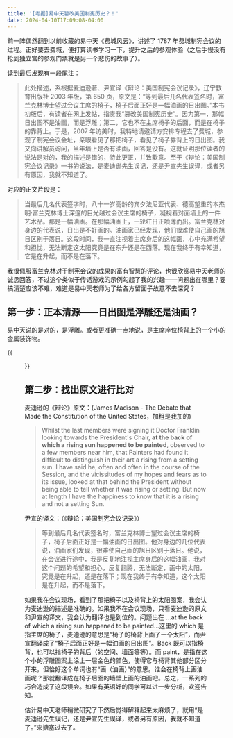 ```yaml
---
title: '[考据]易中天篡改美国制宪历史？！'
date: 2024-04-10T17:09:08-04:00
---
```


前一阵偶然翻到以前收藏的易中天《费城风云》，讲述了 1787 年费城制宪会议的过程。正好要去费城，便打算读书学习一下，提升之后的参观体验（之后手慢没有抢到独立宫的参观门票就是另一个悲伤的故事了）。

读到最后发现有一段尾注：

> 此处描述，系根据麦迪逊著、尹宣译《辩论：美国制宪会议记录》，辽宁教育出版社 2003 年版，第 650 页，原文是：“等到最后几名代表签名时，富兰克林博士望过会议主席的椅子，椅子后面正好是一幅油画的日出图。”本书初版后，有读者在网上发帖，指责我“篡改美国制宪历史”。因为第一，那幅日出图不是油画，而是浮雕；第二，它也不在主席椅子的后面，而是在椅子的靠背上。于是，2007 年访美时，我特地请邀请方安排专程去了费城，参观了制宪会议会址，亲眼看见了那把椅子，看见了椅子靠背上的日出图。我又向讲解员询问，当年墙上是否有油画，回答是没有。这就证明那位读者的说法是对的，我的描述是错的，特此更正，并致歉意。至于《辩论：美国制宪会议记录》一书的说法，是麦迪逊先生误记，还是尹宣先生误译，或者另有原因，我就不知道了。

对应的正文片段是：

> 当最后几名代表签字时，八十一岁高龄的宾夕法尼亚代表、德高望重的本杰明·富兰克林博士深邃的目光越过会议主席的椅子，凝视着对面墙上的一件艺术品。那是一幅油画。在那幅油画上，一轮红日正喷薄而出。富兰克林对身边的代表说，日出是不好画的。油画家已经发现，他们很难使自己画的旭日区别于落日。这段时间，我一直注视着主席身后的这幅画，心中充满希望和担忧，无法断定这太阳究竟是在东升还是在西落。现在我终于有幸知道，它是在升起，而不是在落下。

我很佩服富兰克林对于制宪会议的成果的富有智慧的评论，也很欣赏易中天老师的诚恳回答，不过这个类似于传话游戏的示例勾起了我的兴趣——问题出在哪里？要搞清楚应该不难，难道是易中天老师为了给各方留面子故意不去深究？

## 第一步：正本清源——日出图是浮雕还是油画？

易中天说的是对的，是浮雕。或者更准确一点地说，是主席座位椅背上的一个小的金属装饰物。

{{<figure src="./chair.jpg">}}

## 第二步：找出原文进行比对

麦迪逊的《辩论》原文：(James Madison - The Debate that Made the Constitution of the United States，加粗是我加的)

> Whilst the last members were signing it Doctor Franklin looking towards the President's Chair, **at the back of which a rising sun happened to be painted**, observed to a few members near him, that Painters had found it difficult to distinguish in their art a rising from a setting sun. I have said he, often and often in the course of the Session, and the vicissitudes of my hopes and fears as to its issue, looked at that behind the President without being able to tell whether it was rising or setting: But now at length I have the happiness to know that it is a rising and not a setting Sun.

尹宣的译文：（《辩论：美国制宪会议记录》）

> 等到最后几名代表签名时，富兰克林博士望过会议主席的椅子，椅子后面正好是一幅油画的日出图。他对身边的几位代表说，油画家们发现，很难使自己画的旭日区别于落日。他说，在会议进行途中，我是反复地注视主席身后的这幅油画，我对这个问题的希望和担心，反复翻腾，无法断定，画中的太阳，究竟是在升起，还是在落下；现在我终于有幸知道，这个太阳是在升起，而不是落下。

如果我在会议现场，看到了那把椅子以及椅背上的太阳图案，我会认为麦迪逊的描述是准确的。如果我不在会议现场，只看麦迪逊的原文和尹宣的译文，我会认为翻译也是到位的。问题出在 ...at the back of which a rising sun happened to be painted...这里的 which 是指主席的椅子，麦迪逊的意思是“椅子的椅背上画了一个太阳”，而尹宣翻译成了“椅子后面正好是一幅油画的日出图”。Back 既可以指椅背，也可以指椅子的背后（的空间、墙面等等）。而 paint，是指在这个小的浮雕图案上涂上一层金色的颜色，使得它与椅背其他部分区分开来，但恰好这个单词也有“画（油画）”的意思。谁会在椅背上画油画呢？那就翻译成在椅子后面的墙壁上画的油画吧。总之，一系列的巧合造成了这段误会。如果有英语好的同学可以进一步分析，欢迎告知。

估计易中天老师稍微研究了下然后觉得解释起来太麻烦了，就用“是麦迪逊先生误记，还是尹宣先生误译，或者另有原因，我就不知道了。”来搪塞过去了。
